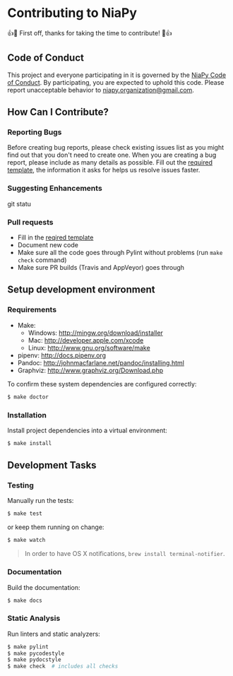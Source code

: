 # Contributing to NiaPy
:+1::tada: First off, thanks for taking the time to contribute! :tada::+1:

## Code of Conduct
This project and everyone participating in it is governed by the [NiaPy Code of Conduct](CODE_OF_CONDUCT.md). By participating, you are expected to uphold this code. Please report unacceptable behavior to [niapy.organization@gmail.com](mailto:niapy.organization@gmail.com).

## How Can I Contribute?

### Reporting Bugs
Before creating bug reports, please check existing issues list as you might find out that you don't need to create one. When you are creating a bug report, please include as many details as possible. Fill out the [required template](.github/issue_template.md), the information it asks for helps us resolve issues faster.

### Suggesting Enhancements
git statu

### Pull requests
- Fill in the [reqired template](.github/pull_request_template.md)
- Document new code
- Make sure all the code goes through Pylint without problems (run ```make check``` command)
- Make sure PR builds (Travis and AppVeyor) goes through

## Setup development environment

### Requirements

* Make:
    * Windows: http://mingw.org/download/installer
    * Mac: http://developer.apple.com/xcode
    * Linux: http://www.gnu.org/software/make
* pipenv: http://docs.pipenv.org
* Pandoc: http://johnmacfarlane.net/pandoc/installing.html
* Graphviz: http://www.graphviz.org/Download.php

To confirm these system dependencies are configured correctly:

```sh
$ make doctor
```

### Installation

Install project dependencies into a virtual environment:

```sh
$ make install
```

## Development Tasks

### Testing

Manually run the tests:

```sh
$ make test
```

or keep them running on change:

```sh
$ make watch
```

> In order to have OS X notifications, `brew install terminal-notifier`.

### Documentation

Build the documentation:

```sh
$ make docs
```

### Static Analysis

Run linters and static analyzers:

```sh
$ make pylint
$ make pycodestyle
$ make pydocstyle
$ make check  # includes all checks
